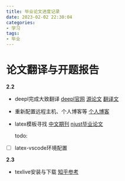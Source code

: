 ```yaml
---
title: 毕业论文进度记录
date: 2023-02-02 22:30:04
categories:
- 学习
tags: 
- 毕业 
---
```

# 论文翻译与开题报告

**2.2** 

- deepl完成大致翻译 [deepl官网](https://www.deepl.com/translator)
[源论文](!!!%201-s2.0-S0169814118305973-main.pdf)
[翻译文](deepl翻译.pdf)

- 重新配置远程主机、个人博客等 [个人博客](https://yuanyuan.me/)
- latex模板寻找 [中文期刊](https://github.com/mage-tianxie/latex-) [njust毕业论文](https://github.com/jiec827/njustThesis)

    todo:
- [ ] latex-vscode环境配置

**2.3**

- texlive安装与下载  [知乎参考](https://zhuanlan.zhihu.com/p/166523064)
